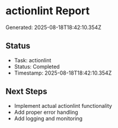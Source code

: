 # actionlint Report

Generated: 2025-08-18T18:42:10.354Z

## Status
- Task: actionlint
- Status: Completed
- Timestamp: 2025-08-18T18:42:10.354Z

## Next Steps
- Implement actual actionlint functionality
- Add proper error handling
- Add logging and monitoring
